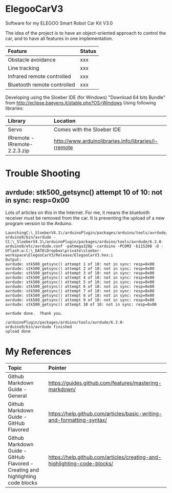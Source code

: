 # ElegooCarV3
Software for my ELEGOO Smart Robot Car Kit V3.0

The idea of the project is to have an object-oriented approach to control the car, and to have all features in one implementation.

| Feature | Status |
| :--- | :--- |
| Obstacle avoidance | xxx |
| Line tracking | xxx |
| Infrared remote controlled | xxx |
| Bluetooth remote controlled | xxx |

Developing using the Sloeber IDE (for Windows) "Download 64 bits Bundle" from http://eclipse.baeyens.it/stable.php?OS=Windows
Using following libraries:

| Library | Location |
| :--- | :--- |
| Servo | Comes with the Sloeber IDE |
| IRremote - IRremote-2.2.3.zip | http://www.arduinolibraries.info/libraries/i-rremote |


# Trouble Shooting

## avrdude: stk500_getsync() attempt 10 of 10: not in sync: resp=0x00

Lots of articles on this in the Internet. For me, it means the bluetooth receiver must be removed from the car. It is preventing the upload of a new program version to the Arduino.

```
LaunchingC:\_SloeberV4.1\/arduinoPlugin/packages/arduino/tools/avrdude/6.3.0-arduino9/bin/avrdude -CC:\_SloeberV4.1\/arduinoPlugin/packages/arduino/tools/avrdude/6.3.0-arduino9/etc/avrdude.conf -patmega328p -carduino -PCOM3 -b115200 -D -Uflash:w:C:\_DATA\Dropbox\private\sloeber-workspace\ElegooCarV3/Release/ElegooCarV3.hex:i 
Output:
avrdude: stk500_getsync() attempt 1 of 10: not in sync: resp=0x00
avrdude: stk500_getsync() attempt 2 of 10: not in sync: resp=0x00
avrdude: stk500_getsync() attempt 3 of 10: not in sync: resp=0x00
avrdude: stk500_getsync() attempt 4 of 10: not in sync: resp=0x00
avrdude: stk500_getsync() attempt 5 of 10: not in sync: resp=0x00
avrdude: stk500_getsync() attempt 6 of 10: not in sync: resp=0x00
avrdude: stk500_getsync() attempt 7 of 10: not in sync: resp=0x00
avrdude: stk500_getsync() attempt 8 of 10: not in sync: resp=0x00
avrdude: stk500_getsync() attempt 9 of 10: not in sync: resp=0x00
avrdude: stk500_getsync() attempt 10 of 10: not in sync: resp=0x00

avrdude done.  Thank you.

/arduinoPlugin/packages/arduino/tools/avrdude/6.3.0-arduino9/bin/avrdude finished
upload done
```

# My References
| Topic | Pointer |
| :--- | :--- |
| Github Markdown Guide - General | https://guides.github.com/features/mastering-markdown/ |
| Github Markdown Guide - GitHub Flavored | https://help.github.com/articles/basic-writing-and-formatting-syntax/ |
| Github Markdown Guide - GitHub Flavored - Creating and highlighting code blocks | https://help.github.com/articles/creating-and-highlighting-code-blocks/ |


